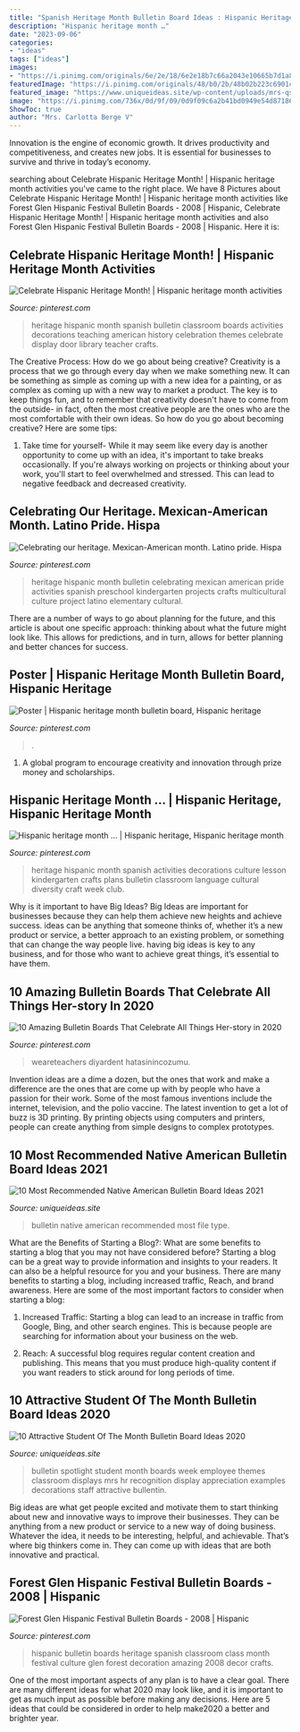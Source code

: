 ```yaml
---
title: "Spanish Heritage Month Bulletin Board Ideas : Hispanic Heritage Month …"
description: "Hispanic heritage month …"
date: "2023-09-06"
categories:
- "ideas"
tags: ["ideas"]
images:
- "https://i.pinimg.com/originals/6e/2e/18/6e2e18b7c66a2043e10665b7d1a89e36.jpg"
featuredImage: "https://i.pinimg.com/originals/48/b0/2b/48b02b223c6901c5f1301fb8042c321f.png"
featured_image: "https://www.uniqueideas.site/wp-content/uploads/mrs-qs-music-blog-look-whos-in-the-spotlight-music-education.jpg"
image: "https://i.pinimg.com/736x/0d/9f/09/0d9f09c6a2b41bd0949e54d871866d66--hispanic-heritage-spanish-classroom.jpg"
ShowToc: true
author: "Mrs. Carlotta Berge V"
---
```



Innovation is the engine of economic growth. It drives productivity and competitiveness, and creates new jobs. It is essential for businesses to survive and thrive in today’s economy.

	

		
searching about Celebrate Hispanic Heritage Month! | Hispanic heritage month activities you've came to the right place. We have 8 Pictures about Celebrate Hispanic Heritage Month! | Hispanic heritage month activities like Forest Glen Hispanic Festival Bulletin Boards - 2008 | Hispanic, Celebrate Hispanic Heritage Month! | Hispanic heritage month activities and also Forest Glen Hispanic Festival Bulletin Boards - 2008 | Hispanic. Here it is:
		
    
## Celebrate Hispanic Heritage Month! | Hispanic Heritage Month Activities

<img loading=lazy src="https://i.pinimg.com/originals/e2/07/b2/e207b28f4876d64aa946bec3752d929b.jpg" onerror="this.onerror=null;this.src='https://tse2.mm.bing.net/th?id=OIP.LA0g7kUvUHioYpn8Q18r0QHaHa&amp;pid=15.1';" alt="Celebrate Hispanic Heritage Month! | Hispanic heritage month activities">

_Source: pinterest.com_

>heritage hispanic month spanish bulletin classroom boards activities decorations teaching american history celebration themes celebrate display door library teacher crafts. 

	

The Creative Process: How do we go about being creative?
Creativity is a process that we go through every day when we make something new. It can be something as simple as coming up with a new idea for a painting, or as complex as coming up with a new way to market a product. The key is to keep things fun, and to remember that creativity doesn't have to come from the outside- in fact, often the most creative people are the ones who are the most comfortable with their own ideas. So how do you go about becoming creative? Here are some tips: 
1) Take time for yourself- While it may seem like every day is another opportunity to come up with an idea, it's important to take breaks occasionally. If you're always working on projects or thinking about your work, you'll start to feel overwhelmed and stressed. This can lead to negative feedback and decreased creativity.

    
## Celebrating Our Heritage. Mexican-American Month. Latino Pride. Hispa

<img loading=lazy src="https://i.pinimg.com/originals/77/96/3b/77963bb486cc82b5c854060529d25a4c.jpg" onerror="this.onerror=null;this.src='https://tse4.mm.bing.net/th?id=OIP.qkGTgPl1JnpwpZUIIyQ7NQHaFj&amp;pid=15.1';" alt="Celebrating our heritage. Mexican-American month. Latino pride. Hispa">

_Source: pinterest.com_

>heritage hispanic month bulletin celebrating mexican american pride activities spanish preschool kindergarten projects crafts multicultural culture project latino elementary cultural. 

	

There are a number of ways to go about planning for the future, and this article is about one specific approach: thinking about what the future might look like. This allows for predictions, and in turn, allows for better planning and better chances for success.

    
## Poster | Hispanic Heritage Month Bulletin Board, Hispanic Heritage

<img loading=lazy src="https://i.pinimg.com/736x/d4/15/3a/d4153a1dcc4b999185a0f559a5b7631b--hispanic-heritage.jpg" onerror="this.onerror=null;this.src='https://tse1.mm.bing.net/th?id=OIP.k6c9bgZ5ZC-j0QWpfGsj1AHaJQ&amp;pid=15.1';" alt="Poster | Hispanic heritage month bulletin board, Hispanic heritage">

_Source: pinterest.com_

>. 

	

1. A global program to encourage creativity and innovation through prize money and scholarships. 

    
## Hispanic Heritage Month … | Hispanic Heritage, Hispanic Heritage Month

<img loading=lazy src="https://i.pinimg.com/originals/6e/2e/18/6e2e18b7c66a2043e10665b7d1a89e36.jpg" onerror="this.onerror=null;this.src='https://tse4.mm.bing.net/th?id=OIP.Q5mdFSrIvj5IdhDdRHIBAAHaFj&amp;pid=15.1';" alt="Hispanic heritage month … | Hispanic heritage, Hispanic heritage month">

_Source: pinterest.com_

>heritage hispanic month spanish activities decorations culture lesson kindergarten crafts plans bulletin classroom language cultural diversity craft week club. 

	

Why is it important to have Big Ideas?
Big Ideas are important for businesses because they can help them achieve new heights and achieve success. ideas can be anything that someone thinks of, whether it’s a new product or service, a better approach to an existing problem, or something that can change the way people live. having big ideas is key to any business, and for those who want to achieve great things, it’s essential to have them.

    
## 10 Amazing Bulletin Boards That Celebrate All Things Her-story In 2020

<img loading=lazy src="https://i.pinimg.com/originals/48/b0/2b/48b02b223c6901c5f1301fb8042c321f.png" onerror="this.onerror=null;this.src='https://tse2.mm.bing.net/th?id=OIP.eUeQIchkPChP7cEOs7fJWAHaHa&amp;pid=15.1';" alt="10 Amazing Bulletin Boards That Celebrate All Things Her-story in 2020">

_Source: pinterest.com_

>weareteachers diyardent hatasinincozumu. 

	

Invention ideas are a dime a dozen, but the ones that work and make a difference are the ones that are come up with by people who have a passion for their work. Some of the most famous inventions include the internet, television, and the polio vaccine. The latest invention to get a lot of buzz is 3D printing. By printing objects using computers and printers, people can create anything from simple designs to complex prototypes.

    
## 10 Most Recommended Native American Bulletin Board Ideas 2021

<img loading=lazy src="https://www.uniqueideas.site/wp-content/uploads/pinmrs-oatman-on-native-style-pinterest-native-style.jpg" onerror="this.onerror=null;this.src='https://tse2.mm.bing.net/th?id=OIP.1M7hVG2BoN2BFyHq8ucOBwHaFj&amp;pid=15.1';" alt="10 Most Recommended Native American Bulletin Board Ideas 2021">

_Source: uniqueideas.site_

>bulletin native american recommended most file type. 

	

What are the Benefits of Starting a Blog?: What are some benefits to starting a blog that you may not have considered before?
Starting a blog can be a great way to provide information and insights to your readers. It can also be a helpful resource for you and your business. There are many benefits to starting a blog, including increased traffic, Reach, and brand awareness. Here are some of the most important factors to consider when starting a blog: 
1. Increased Traffic: Starting a blog can lead to an increase in traffic from Google, Bing, and other search engines. This is because people are searching for information about your business on the web. 

2. Reach: A successful blog requires regular content creation and publishing. This means that you must produce high-quality content if you want readers to stick around for long periods of time.

    
## 10 Attractive Student Of The Month Bulletin Board Ideas 2020

<img loading=lazy src="https://www.uniqueideas.site/wp-content/uploads/mrs-qs-music-blog-look-whos-in-the-spotlight-music-education.jpg" onerror="this.onerror=null;this.src='https://tse4.mm.bing.net/th?id=OIP.b0yYY7Cydg2-3Ohh9Ap9cwHaJ4&amp;pid=15.1';" alt="10 Attractive Student Of The Month Bulletin Board Ideas 2020">

_Source: uniqueideas.site_

>bulletin spotlight student month boards week employee themes classroom displays mrs hr recognition display appreciation examples decorations staff attractive bullentin. 

	

Big ideas are what get people excited and motivate them to start thinking about new and innovative ways to improve their businesses. They can be anything from a new product or service to a new way of doing business. Whatever the idea, it needs to be interesting, helpful, and achievable. That’s where big thinkers come in. They can come up with ideas that are both innovative and practical.

    
## Forest Glen Hispanic Festival Bulletin Boards - 2008 | Hispanic

<img loading=lazy src="https://i.pinimg.com/736x/0d/9f/09/0d9f09c6a2b41bd0949e54d871866d66--hispanic-heritage-spanish-classroom.jpg" onerror="this.onerror=null;this.src='https://tse1.mm.bing.net/th?id=OIP.UixTN2TInbdbVpv1bx8i0QHaLG&amp;pid=15.1';" alt="Forest Glen Hispanic Festival Bulletin Boards - 2008 | Hispanic">

_Source: pinterest.com_

>hispanic bulletin boards heritage spanish classroom class month festival culture glen forest decoration amazing 2008 decor crafts. 

	

One of the most important aspects of any plan is to have a clear goal. There are many different ideas for what 2020 may look like, and it is important to get as much input as possible before making any decisions. Here are 5 ideas that could be considered in order to help make2020 a better and brighter year.

